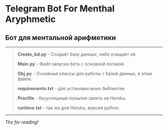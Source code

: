 Telegram Bot For Menthal Aryphmetic
=====================

Бот для ментальной арифметики
-----------------------------------
---
>**Create_bd.py** - Создаёт базу данных, либо очищает её.
>
>**Main.py**  - Файл запуска бота с основной логикой.
>
>**Obj.py** - Основные классы для работы с базой данных, в этом файле.
>
>**requirements.txt** - для установки моих библиотек.
>
>**Procfile** - безуспешные попытки залить на Heroku.
>
>**runtime.txt** - так же для Heroku, версия python.
---

_Thx for reading!_
